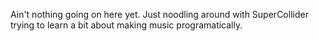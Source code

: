 Ain't nothing going on here yet.  Just noodling around with SuperCollider trying to learn a bit about making music programatically.  